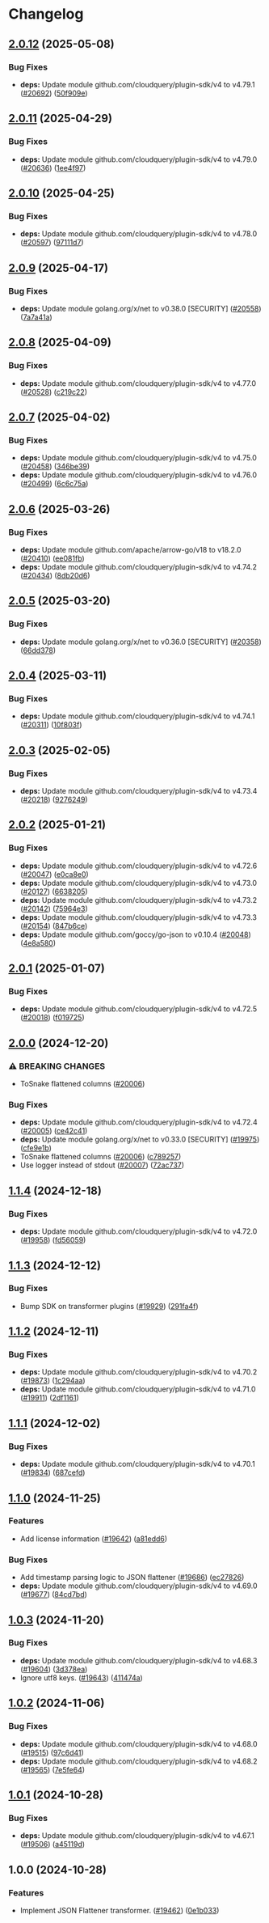 # Changelog

## [2.0.12](https://github.com/cloudquery/cloudquery/compare/plugins-transformer-jsonflattener-v2.0.11...plugins-transformer-jsonflattener-v2.0.12) (2025-05-08)


### Bug Fixes

* **deps:** Update module github.com/cloudquery/plugin-sdk/v4 to v4.79.1 ([#20692](https://github.com/cloudquery/cloudquery/issues/20692)) ([50f909e](https://github.com/cloudquery/cloudquery/commit/50f909e8f847d436b973721cf7450e505af72c67))

## [2.0.11](https://github.com/cloudquery/cloudquery/compare/plugins-transformer-jsonflattener-v2.0.10...plugins-transformer-jsonflattener-v2.0.11) (2025-04-29)


### Bug Fixes

* **deps:** Update module github.com/cloudquery/plugin-sdk/v4 to v4.79.0 ([#20636](https://github.com/cloudquery/cloudquery/issues/20636)) ([1ee4f97](https://github.com/cloudquery/cloudquery/commit/1ee4f9766600e018e9afcdeb4aa11a38fccf7c9d))

## [2.0.10](https://github.com/cloudquery/cloudquery/compare/plugins-transformer-jsonflattener-v2.0.9...plugins-transformer-jsonflattener-v2.0.10) (2025-04-25)


### Bug Fixes

* **deps:** Update module github.com/cloudquery/plugin-sdk/v4 to v4.78.0 ([#20597](https://github.com/cloudquery/cloudquery/issues/20597)) ([97111d7](https://github.com/cloudquery/cloudquery/commit/97111d7f32985b4ce64151a3282c9f8dfe558a3e))

## [2.0.9](https://github.com/cloudquery/cloudquery/compare/plugins-transformer-jsonflattener-v2.0.8...plugins-transformer-jsonflattener-v2.0.9) (2025-04-17)


### Bug Fixes

* **deps:** Update module golang.org/x/net to v0.38.0 [SECURITY] ([#20558](https://github.com/cloudquery/cloudquery/issues/20558)) ([7a7a41a](https://github.com/cloudquery/cloudquery/commit/7a7a41a078cfb9164544fa60eea3c19a1c87aaaa))

## [2.0.8](https://github.com/cloudquery/cloudquery/compare/plugins-transformer-jsonflattener-v2.0.7...plugins-transformer-jsonflattener-v2.0.8) (2025-04-09)


### Bug Fixes

* **deps:** Update module github.com/cloudquery/plugin-sdk/v4 to v4.77.0 ([#20528](https://github.com/cloudquery/cloudquery/issues/20528)) ([c219c22](https://github.com/cloudquery/cloudquery/commit/c219c2222582bc4a2d048399e8ab8350b2f4e648))

## [2.0.7](https://github.com/cloudquery/cloudquery/compare/plugins-transformer-jsonflattener-v2.0.6...plugins-transformer-jsonflattener-v2.0.7) (2025-04-02)


### Bug Fixes

* **deps:** Update module github.com/cloudquery/plugin-sdk/v4 to v4.75.0 ([#20458](https://github.com/cloudquery/cloudquery/issues/20458)) ([346be39](https://github.com/cloudquery/cloudquery/commit/346be394ec9d39be2db65610791be4114bdc5307))
* **deps:** Update module github.com/cloudquery/plugin-sdk/v4 to v4.76.0 ([#20499](https://github.com/cloudquery/cloudquery/issues/20499)) ([6c6c75a](https://github.com/cloudquery/cloudquery/commit/6c6c75aabf6c5585c71fcc649714f9f36fd2eefa))

## [2.0.6](https://github.com/cloudquery/cloudquery/compare/plugins-transformer-jsonflattener-v2.0.5...plugins-transformer-jsonflattener-v2.0.6) (2025-03-26)


### Bug Fixes

* **deps:** Update module github.com/apache/arrow-go/v18 to v18.2.0 ([#20410](https://github.com/cloudquery/cloudquery/issues/20410)) ([ee081fb](https://github.com/cloudquery/cloudquery/commit/ee081fbb1ab7bd0c4c0955556dc6c76e17d4b9f3))
* **deps:** Update module github.com/cloudquery/plugin-sdk/v4 to v4.74.2 ([#20434](https://github.com/cloudquery/cloudquery/issues/20434)) ([8db20d6](https://github.com/cloudquery/cloudquery/commit/8db20d6bc12153dc750857fe853ce2e3d95db65c))

## [2.0.5](https://github.com/cloudquery/cloudquery/compare/plugins-transformer-jsonflattener-v2.0.4...plugins-transformer-jsonflattener-v2.0.5) (2025-03-20)


### Bug Fixes

* **deps:** Update module golang.org/x/net to v0.36.0 [SECURITY] ([#20358](https://github.com/cloudquery/cloudquery/issues/20358)) ([66dd378](https://github.com/cloudquery/cloudquery/commit/66dd3785af221a4eb0ab5d1d9820ff5d3ac54198))

## [2.0.4](https://github.com/cloudquery/cloudquery/compare/plugins-transformer-jsonflattener-v2.0.3...plugins-transformer-jsonflattener-v2.0.4) (2025-03-11)


### Bug Fixes

* **deps:** Update module github.com/cloudquery/plugin-sdk/v4 to v4.74.1 ([#20311](https://github.com/cloudquery/cloudquery/issues/20311)) ([10f803f](https://github.com/cloudquery/cloudquery/commit/10f803f0555bdc062ccd3c7f30ffeff0746f53ab))

## [2.0.3](https://github.com/cloudquery/cloudquery/compare/plugins-transformer-jsonflattener-v2.0.2...plugins-transformer-jsonflattener-v2.0.3) (2025-02-05)


### Bug Fixes

* **deps:** Update module github.com/cloudquery/plugin-sdk/v4 to v4.73.4 ([#20218](https://github.com/cloudquery/cloudquery/issues/20218)) ([9276249](https://github.com/cloudquery/cloudquery/commit/9276249f38c54565f25ef02f476b4cf4dc047482))

## [2.0.2](https://github.com/cloudquery/cloudquery/compare/plugins-transformer-jsonflattener-v2.0.1...plugins-transformer-jsonflattener-v2.0.2) (2025-01-21)


### Bug Fixes

* **deps:** Update module github.com/cloudquery/plugin-sdk/v4 to v4.72.6 ([#20047](https://github.com/cloudquery/cloudquery/issues/20047)) ([e0ca8e0](https://github.com/cloudquery/cloudquery/commit/e0ca8e042f7531d305eb925de22bb972a8b136a8))
* **deps:** Update module github.com/cloudquery/plugin-sdk/v4 to v4.73.0 ([#20127](https://github.com/cloudquery/cloudquery/issues/20127)) ([6638205](https://github.com/cloudquery/cloudquery/commit/6638205f26d27c64ffb9bd686937d677688dc26a))
* **deps:** Update module github.com/cloudquery/plugin-sdk/v4 to v4.73.2 ([#20142](https://github.com/cloudquery/cloudquery/issues/20142)) ([75964e3](https://github.com/cloudquery/cloudquery/commit/75964e335f6d293bd60b7ebdf83474373069f2f4))
* **deps:** Update module github.com/cloudquery/plugin-sdk/v4 to v4.73.3 ([#20154](https://github.com/cloudquery/cloudquery/issues/20154)) ([847b6ce](https://github.com/cloudquery/cloudquery/commit/847b6ceefa2f60bad025c501823dbbd16330bfe7))
* **deps:** Update module github.com/goccy/go-json to v0.10.4 ([#20048](https://github.com/cloudquery/cloudquery/issues/20048)) ([4e8a580](https://github.com/cloudquery/cloudquery/commit/4e8a58028929d13bcdb4c52751101768859604ee))

## [2.0.1](https://github.com/cloudquery/cloudquery/compare/plugins-transformer-jsonflattener-v2.0.0...plugins-transformer-jsonflattener-v2.0.1) (2025-01-07)


### Bug Fixes

* **deps:** Update module github.com/cloudquery/plugin-sdk/v4 to v4.72.5 ([#20018](https://github.com/cloudquery/cloudquery/issues/20018)) ([f019725](https://github.com/cloudquery/cloudquery/commit/f01972543e11b1176b80cc9ae224adb759b59462))

## [2.0.0](https://github.com/cloudquery/cloudquery/compare/plugins-transformer-jsonflattener-v1.1.4...plugins-transformer-jsonflattener-v2.0.0) (2024-12-20)


### ⚠ BREAKING CHANGES

* ToSnake flattened columns ([#20006](https://github.com/cloudquery/cloudquery/issues/20006))

### Bug Fixes

* **deps:** Update module github.com/cloudquery/plugin-sdk/v4 to v4.72.4 ([#20005](https://github.com/cloudquery/cloudquery/issues/20005)) ([ce42c41](https://github.com/cloudquery/cloudquery/commit/ce42c4137f9f028301f7880f0dac7e9eb0350c28))
* **deps:** Update module golang.org/x/net to v0.33.0 [SECURITY] ([#19975](https://github.com/cloudquery/cloudquery/issues/19975)) ([cfe9e1b](https://github.com/cloudquery/cloudquery/commit/cfe9e1b5a15cd24ec24edc4e2daaf9a4ebd0faf9))
* ToSnake flattened columns ([#20006](https://github.com/cloudquery/cloudquery/issues/20006)) ([c789257](https://github.com/cloudquery/cloudquery/commit/c789257d8cf092480e2a67cf926d76bb36380b24))
* Use logger instead of stdout ([#20007](https://github.com/cloudquery/cloudquery/issues/20007)) ([72ac737](https://github.com/cloudquery/cloudquery/commit/72ac737d6ac2229cb37a7751c88c78f63465dd7b))

## [1.1.4](https://github.com/cloudquery/cloudquery/compare/plugins-transformer-jsonflattener-v1.1.3...plugins-transformer-jsonflattener-v1.1.4) (2024-12-18)


### Bug Fixes

* **deps:** Update module github.com/cloudquery/plugin-sdk/v4 to v4.72.0 ([#19958](https://github.com/cloudquery/cloudquery/issues/19958)) ([fd56059](https://github.com/cloudquery/cloudquery/commit/fd56059193394801e60413d41633d77977ff9e02))

## [1.1.3](https://github.com/cloudquery/cloudquery/compare/plugins-transformer-jsonflattener-v1.1.2...plugins-transformer-jsonflattener-v1.1.3) (2024-12-12)


### Bug Fixes

* Bump SDK on transformer plugins ([#19929](https://github.com/cloudquery/cloudquery/issues/19929)) ([291fa4f](https://github.com/cloudquery/cloudquery/commit/291fa4f23177cd74528fdbf87e000eb56cffff93))

## [1.1.2](https://github.com/cloudquery/cloudquery/compare/plugins-transformer-jsonflattener-v1.1.1...plugins-transformer-jsonflattener-v1.1.2) (2024-12-11)


### Bug Fixes

* **deps:** Update module github.com/cloudquery/plugin-sdk/v4 to v4.70.2 ([#19873](https://github.com/cloudquery/cloudquery/issues/19873)) ([1c294aa](https://github.com/cloudquery/cloudquery/commit/1c294aa23b14da8cef9f78ee1a7365e50f304534))
* **deps:** Update module github.com/cloudquery/plugin-sdk/v4 to v4.71.0 ([#19911](https://github.com/cloudquery/cloudquery/issues/19911)) ([2df1161](https://github.com/cloudquery/cloudquery/commit/2df11619759e8211780274ae870aadb1832411d3))

## [1.1.1](https://github.com/cloudquery/cloudquery/compare/plugins-transformer-jsonflattener-v1.1.0...plugins-transformer-jsonflattener-v1.1.1) (2024-12-02)


### Bug Fixes

* **deps:** Update module github.com/cloudquery/plugin-sdk/v4 to v4.70.1 ([#19834](https://github.com/cloudquery/cloudquery/issues/19834)) ([687cefd](https://github.com/cloudquery/cloudquery/commit/687cefd19d03767cd1d949d5a28db36e618699a8))

## [1.1.0](https://github.com/cloudquery/cloudquery/compare/plugins-transformer-jsonflattener-v1.0.3...plugins-transformer-jsonflattener-v1.1.0) (2024-11-25)


### Features

* Add license information ([#19642](https://github.com/cloudquery/cloudquery/issues/19642)) ([a81edd6](https://github.com/cloudquery/cloudquery/commit/a81edd6c5e7c2a25f3396ac80983d28c4af2f1c7))


### Bug Fixes

* Add timestamp parsing logic to JSON flattener ([#19686](https://github.com/cloudquery/cloudquery/issues/19686)) ([ec27826](https://github.com/cloudquery/cloudquery/commit/ec27826060fd2c76a1d7e49e51a75db160d8dbfe))
* **deps:** Update module github.com/cloudquery/plugin-sdk/v4 to v4.69.0 ([#19677](https://github.com/cloudquery/cloudquery/issues/19677)) ([84cd7bd](https://github.com/cloudquery/cloudquery/commit/84cd7bd0e40b310a4e1db19422c5f9c64ccd515a))

## [1.0.3](https://github.com/cloudquery/cloudquery/compare/plugins-transformer-jsonflattener-v1.0.2...plugins-transformer-jsonflattener-v1.0.3) (2024-11-20)


### Bug Fixes

* **deps:** Update module github.com/cloudquery/plugin-sdk/v4 to v4.68.3 ([#19604](https://github.com/cloudquery/cloudquery/issues/19604)) ([3d378ea](https://github.com/cloudquery/cloudquery/commit/3d378ea20dba9f2f66416545855b5bd15ee575cf))
* Ignore utf8 keys. ([#19643](https://github.com/cloudquery/cloudquery/issues/19643)) ([411474a](https://github.com/cloudquery/cloudquery/commit/411474ab176c731dc07bb7f55defedcd108a2a76))

## [1.0.2](https://github.com/cloudquery/cloudquery/compare/plugins-transformer-jsonflattener-v1.0.1...plugins-transformer-jsonflattener-v1.0.2) (2024-11-06)


### Bug Fixes

* **deps:** Update module github.com/cloudquery/plugin-sdk/v4 to v4.68.0 ([#19515](https://github.com/cloudquery/cloudquery/issues/19515)) ([97c6d41](https://github.com/cloudquery/cloudquery/commit/97c6d41cc6962534c4c4cb1d3368dc38e6074383))
* **deps:** Update module github.com/cloudquery/plugin-sdk/v4 to v4.68.2 ([#19565](https://github.com/cloudquery/cloudquery/issues/19565)) ([7e5fe64](https://github.com/cloudquery/cloudquery/commit/7e5fe6464d39173709107f512bab4da54a687d28))

## [1.0.1](https://github.com/cloudquery/cloudquery/compare/plugins-transformer-jsonflattener-v1.0.0...plugins-transformer-jsonflattener-v1.0.1) (2024-10-28)


### Bug Fixes

* **deps:** Update module github.com/cloudquery/plugin-sdk/v4 to v4.67.1 ([#19506](https://github.com/cloudquery/cloudquery/issues/19506)) ([a45119d](https://github.com/cloudquery/cloudquery/commit/a45119d838479ec1e53b2842e3618f4dab8fd4c1))

## 1.0.0 (2024-10-28)


### Features

* Implement JSON Flattener transformer. ([#19462](https://github.com/cloudquery/cloudquery/issues/19462)) ([0e1b033](https://github.com/cloudquery/cloudquery/commit/0e1b03349b4584e715ff763810960edf1e3ef491))
